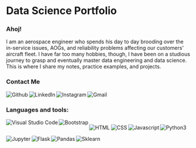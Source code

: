 # Data Science Portfolio

### Ahoj!
I am an aerospace engineer who spends his day to day brooding over the in-service issues, AOGs, and reliability problems affecting our customers' aircraft fleet. I have far too many hobbies, though, I have been on a studious journey to grasp and eventually master data engineering and data science. This is where I share my notes, practice examples, and projects.

### Contact Me
[<img src="https://img.shields.io/badge/GitHub-100000?style=for-the-badge&logo=github&logoColor=white" align=left alt="Github">][github]
[<img src="https://img.shields.io/badge/LinkedIn-0077B5?style=for-the-badge&logo=linkedin&logoColor=white" align=left alt="LinkedIn">][linkedin]
[<img src="https://img.shields.io/badge/Instagram-E4405F?style=for-the-badge&logo=instagram&logoColor=white" align=left alt="Instagram">][instagram]
[<img src="https://img.shields.io/badge/Gmail-D14836?style=for-the-badge&logo=gmail&logoColor=white" align=left alt="Gmail">][mailto]

<br />

### Languages and tools:
<p style="height:auto; display:inline-flex !important">
  <img src="https://img.shields.io/badge/HTML5-E34F26?style=for-the-badge&logo=html5&logoColor=white" align=left alt="HTML">
  <img src="https://img.shields.io/badge/CSS3-1572B6?style=for-the-badge&logo=css3&logoColor=white" align=left alt="CSS">
  <img src="https://img.shields.io/badge/JavaScript-323330?style=for-the-badge&logo=javascript&logoColor=F7DF1E" align=left alt="Javascript">
  <img src="https://img.shields.io/badge/Python-3776AB?style=for-the-badge&logo=python&logoColor=white" align=left alt="Python3">
</p>

<img src="https://img.shields.io/badge/Visual_Studio_Code-0078D4?style=for-the-badge&logo=visual%20studio%20code&logoColor=white" align=left alt="Visual Studio Code">
<img src="https://img.shields.io/badge/Bootstrap-563D7C?style=for-the-badge&logo=bootstrap&logoColor=white" align=left alt="Bootstrap">
<img src="https://img.shields.io/badge/Jupyter-F37626.svg?&style=for-the-badge&logo=Jupyter&logoColor=white" align=left alt="Jupyter">
<img src="https://img.shields.io/badge/Flask-000000?style=for-the-badge&logo=flask&logoColor=white" align=left alt="Flask">
<img src="https://img.shields.io/badge/Pandas-2C2D72?style=for-the-badge&logo=pandas&logoColor=white" align=left alt="Pandas">
<img src="https://img.shields.io/badge/scikit_learn-F7931E?style=for-the-badge&logo=scikit-learn&logoColor=white" align=left alt="Sklearn">


[github]: https://github.com/onionbloom
[instagram]: https://www.instagram.com/onionbloom/
[linkedin]: https://www.linkedin.com/in/mabdurro
[mailto]: mailto:abdurro.muhammad@gmail.com?subject=%5BGithub%20Contact%20Me%5D%20-




